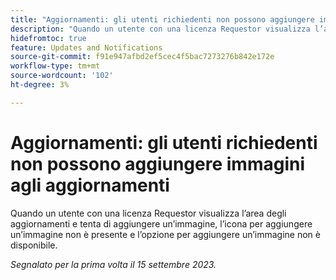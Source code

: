 ```yaml
---
title: "Aggiornamenti: gli utenti richiedenti non possono aggiungere immagini agli aggiornamenti"
description: "Quando un utente con una licenza Requestor visualizza l’area degli aggiornamenti e tenta di aggiungere un’immagine, l’icona per aggiungere un’immagine non è presente e l’opzione per aggiungere un’immagine non è disponibile."
hidefromtoc: true
feature: Updates and Notifications
source-git-commit: f91e947afbd2ef5cec4f5bac7273276b842e172e
workflow-type: tm+mt
source-wordcount: '102'
ht-degree: 3%

---
```



# Aggiornamenti: gli utenti richiedenti non possono aggiungere immagini agli aggiornamenti

Quando un utente con una licenza Requestor visualizza l’area degli aggiornamenti e tenta di aggiungere un’immagine, l’icona per aggiungere un’immagine non è presente e l’opzione per aggiungere un’immagine non è disponibile.

_Segnalato per la prima volta il 15 settembre 2023._
